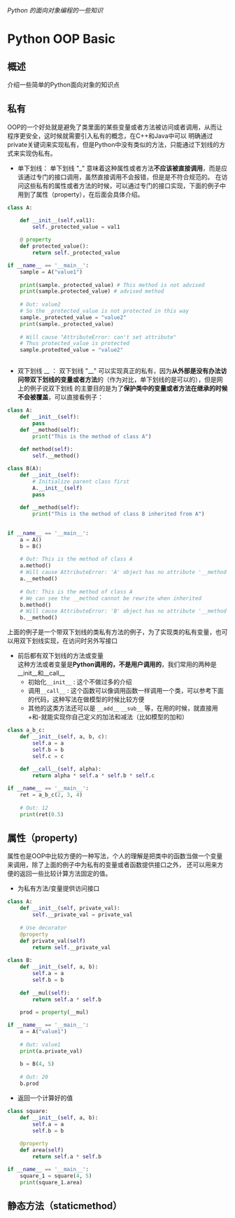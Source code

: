 *Python 的面向对象编程的一些知识*
# Python OOP Basic    

## 概述    

介绍一些简单的Python面向对象的知识点

## 私有
OOP的一个好处就是避免了类里面的某些变量或者方法被访问或者调用，从而让程序更安全，这时候就需要引入私有的概念，在C++和Java中可以
明确通过private关键词来实现私有，但是Python中没有类似的方法，只能通过下划线的方式来实现伪私有。    

 - 单下划线： 
    单下划线 "_" 意味着这种属性或者方法**不应该被直接调用**，而是应该通过专门的接口调用，虽然直接调用不会报错，但是是不符合规范的。
	在访问这些私有的属性或者方法的时候，可以通过专门的接口实现，下面的例子中用到了属性（property），在后面会具体介绍。
	
```python
class A:

	def __init__(self,val1): 
		self._protected_value = val1
		
	@ property
	def protected_value(): 
		return self._protected_value

if __name__ == '__main__': 
	sample = A("value1")
	
	print(sample._protected_value) # This method is not advised
	print(sample.protected_value) # advised method
	
	# Out: value2
	# So the _protected_value is not protected in this way
	sample._protected_value = "value2"
	print(sample._protected_value) 
	
	# Will cause "AttributeError: can't set attribute"
	# Thus protected_value is protected
	sample.protedted_value = "value2" 
	
```
 - 双下划线 __ ： 
 双下划线 "__" 可以实现真正的私有，因为**从外部是没有办法访问带双下划线的变量或者方法**的（作为对比，单下划线的是可以的），但是网上的例子说双下划线
 的主要目的是为了**保护类中的变量或者方法在继承的时候不会被覆盖**，可以直接看例子：

```python
class A:
	def __init__(self):
		pass
	def __method(self):
		print("This is the method of class A")
		
	def method(self):
		self.__method()

class B(A):
	def __init__(self):
		# Initialize parent class first
		A.__init__(self)
		pass
		
	def __method(self):
		print("This is the method of class B inherited from A")
	

if __name__ == '__main__':
	a = A()
	b = B()
	
	# Out: This is the method of class A
	a.method()
	# Will cause AttributeError: 'A' object has no attribute '__method'
	a.__method()
	
	# Out: This is the method of class A
	# We can see the __method cannot be rewrite when inherited
	b.method()
	# Will cause AttributeError: 'B' object has no attribute '__method'
	b.__method()
```
 上面的例子是一个带双下划线的类私有方法的例子，为了实现类的私有变量，也可以用双下划线实现，在访问时另外写接口
 
  - 前后都有双下划线的方法或变量    
  这种方法或者变量是**Python调用的，不是用户调用的**，我们常用的两种是__init__和__call__
     - 初始化`__init__` : 这个不做过多的介绍
     - 调用`__call__` : 这个函数可以像调用函数一样调用一个类，可以参考下面的代码，这种写法在做模型的时候比较方便
	 - 其他的这类方法还可以是 `__add__` `__sub__` 等，在用的时候，就直接用+和-就能实现你自己定义的加法和减法（比如模型的加和）

```python
class a_b_c:
	def __init__(self, a, b, c):
		self.a = a
		self.b = b
		self.c = c
		
	def __call__(self, alpha):
		return alpha * self.a * self.b * self.c

if __name__ == '__main__':
	ret = a_b_c(2, 3, 4)
	
	# Out: 12
	print(ret(0.5)
```

## 属性（property)
属性也是OOP中比较方便的一种写法，个人的理解是把类中的函数当做一个变量来调用，除了上面的例子中为私有的变量或者函数提供接口之外，
还可以用来方便的返回一些比较计算方法固定的值。
 - 为私有方法/变量提供访问接口    
 
```python
class A: 
	def __init__(self, private_val):
		self.__private_val = private_val
		
	# Use decorator
	@property
	def private_val(self)
		return self.__private_val
		
class B:
	def __init__(self, a, b):
		self.a = a
		self.b = b
	
	def __mul(self):
		return self.a * self.b
	
	prod = property(__mul)

if __name__ == '__main__': 
	a = A("value1")
	
	# Out: value1
	print(a.private_val)
	
	b = B(4, 5)
	
	# Out: 20
	b.prod
```
 - 返回一个计算好的值

```python
class square:
	def __init__(self, a, b):
		self.a = a
		self.b = b
	
	@property
	def area(self)
		return self.a * self.b

if __name__ == '__main__':
	square_1 = square(4, 5)
	print(square_1.area)
```

## 静态方法（staticmethod）
